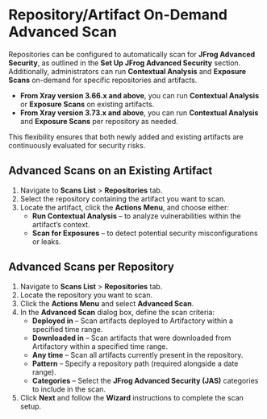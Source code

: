 # Repository/Artifact On-Demand Advanced Scan

Repositories can be configured to automatically scan for **JFrog Advanced Security**, as outlined in the **Set Up JFrog Advanced Security** section. Additionally, administrators can run **Contextual Analysis** and **Exposure Scans** on-demand for specific repositories and artifacts.

* **From Xray version 3.66.x and above**, you can run **Contextual Analysis** or **Exposure Scans** on existing artifacts.
* **From Xray version 3.73.x and above**, you can run **Contextual Analysis** and **Exposure Scans** per repository as needed.

This flexibility ensures that both newly added and existing artifacts are continuously evaluated for security risks.

## **Advanced Scans on an Existing Artifact**

1. Navigate to **Scans List** > **Repositories** tab.
2. Select the repository containing the artifact you want to scan.
3. Locate the artifact, click the **Actions Menu**, and choose either:
   * **Run Contextual Analysis** – to analyze vulnerabilities within the artifact’s context.
   * **Scan for Exposures** – to detect potential security misconfigurations or leaks.

## **Advanced Scans per Repository**

1. Navigate to **Scans List** > **Repositories** tab.
2. Locate the repository you want to scan.
3. Click the **Actions Menu** and select **Advanced Scan**.
4. In the **Advanced Scan** dialog box, define the scan criteria:
   * **Deployed in** – Scan artifacts deployed to Artifactory within a specified time range.
   * **Downloaded in** – Scan artifacts that were downloaded from Artifactory within a specified time range.
   * **Any time** – Scan all artifacts currently present in the repository.
   * **Pattern** – Specify a repository path (required alongside a date range).
   * **Categories** – Select the **JFrog Advanced Security (JAS)** categories to include in the scan.
5. Click **Next** and follow the **Wizard** instructions to complete the scan setup.

